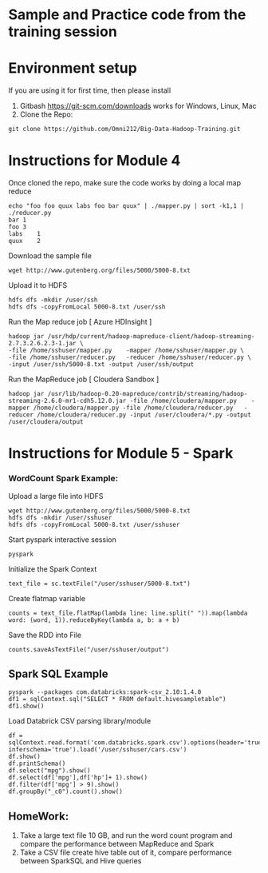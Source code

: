 # Sample and Practice code from the training session


# Environment setup 

If you are using it for first time, then please install 

1. Gitbash https://git-scm.com/downloads works for Windows, Linux, Mac
2. Clone the Repo: 

``` 
git clone https://github.com/Omni212/Big-Data-Hadoop-Training.git

``` 

# Instructions for Module 4

Once cloned the repo, make sure the code works by doing a local map reduce

```
echo "foo foo quux labs foo bar quux" | ./mapper.py | sort -k1,1 | ./reducer.py
bar	1
foo	3
labs	1
quux	2
```

Download the sample file 

```
wget http://www.gutenberg.org/files/5000/5000-8.txt
```

Upload it to HDFS

```
hdfs dfs -mkdir /user/ssh
hdfs dfs -copyFromLocal 5000-8.txt /user/ssh
```

Run the Map reduce job [ Azure HDInsight ]

```
hadoop jar /usr/hdp/current/hadoop-mapreduce-client/hadoop-streaming-2.7.3.2.6.2.3-1.jar \
-file /home/sshuser/mapper.py    -mapper /home/sshuser/mapper.py \
-file /home/sshuser/reducer.py   -reducer /home/sshuser/reducer.py \
-input /user/ssh/5000-8.txt -output /user/ssh/output

```

Run the MapReduce job [ Cloudera Sandbox ]

```
hadoop jar /usr/lib/hadoop-0.20-mapreduce/contrib/streaming/hadoop-streaming-2.6.0-mr1-cdh5.12.0.jar -file /home/cloudera/mapper.py    -mapper /home/cloudera/mapper.py -file /home/cloudera/reducer.py   -reducer /home/cloudera/reducer.py -input /user/cloudera/*.py -output /user/cloudera/output
```

# Instructions for Module 5 - Spark 

### WordCount Spark Example:

Upload a large file into HDFS

```
wget http://www.gutenberg.org/files/5000/5000-8.txt
hdfs dfs -mkdir /user/sshuser
hdfs dfs -copyFromLocal 5000-8.txt /user/sshuser
```

Start pyspark interactive session

```
pyspark
```

Initialize the Spark Context

```
text_file = sc.textFile("/user/sshuser/5000-8.txt")
```

Create flatmap variable

```
counts = text_file.flatMap(lambda line: line.split(" ")).map(lambda word: (word, 1)).reduceByKey(lambda a, b: a + b)
```

Save the RDD into File

```
counts.saveAsTextFile("/user/sshuser/output")
```

## Spark SQL Example


```
pyspark --packages com.databricks:spark-csv_2.10:1.4.0
df1 = sqlContext.sql("SELECT * FROM default.hivesampletable")
df1.show()
```

Load Databrick CSV parsing library/module

```
df = sqlContext.read.format('com.databricks.spark.csv').options(header='true', inferschema='true').load('/user/sshuser/cars.csv')
df.show()
df.printSchema()
df.select("mpg").show()
df.select(df['mpg'],df['hp']+ 1).show()
df.filter(df['mpg'] > 9).show()
df.groupBy("_c0").count().show()
```

## HomeWork:

1. Take a large text file 10 GB, and run the word count program and compare the performance between MapReduce and Spark
2. Take a CSV file create hive table out of it, compare performance between SparkSQL and Hive queries

